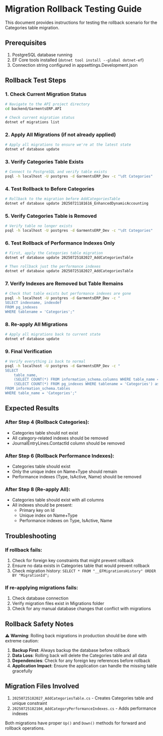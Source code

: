 # Migration Rollback Testing Guide

This document provides instructions for testing the rollback scenario for the Categories table migration.

## Prerequisites

1. PostgreSQL database running
2. EF Core tools installed (`dotnet tool install --global dotnet-ef`)
3. Connection string configured in appsettings.Development.json

## Rollback Test Steps

### 1. Check Current Migration Status

```bash
# Navigate to the API project directory
cd backend/GarmentsERP.API

# Check current migration status
dotnet ef migrations list
```

### 2. Apply All Migrations (if not already applied)

```bash
# Apply all migrations to ensure we're at the latest state
dotnet ef database update
```

### 3. Verify Categories Table Exists

```bash
# Connect to PostgreSQL and verify table exists
psql -h localhost -U postgres -d GarmentsERP_Dev -c "\dt Categories"
```

### 4. Test Rollback to Before Categories

```bash
# Rollback to the migration before AddCategoriesTable
dotnet ef database update 20250721181616_EnhancedDynamicAccounting
```

### 5. Verify Categories Table is Removed

```bash
# Verify table no longer exists
psql -h localhost -U postgres -d GarmentsERP_Dev -c "\dt Categories"
```

### 6. Test Rollback of Performance Indexes Only

```bash
# First, apply the Categories table migration
dotnet ef database update 20250725182027_AddCategoriesTable

# Then rollback just the performance indexes
dotnet ef database update 20250725182027_AddCategoriesTable
```

### 7. Verify Indexes are Removed but Table Remains

```bash
# Check that table exists but performance indexes are gone
psql -h localhost -U postgres -d GarmentsERP_Dev -c "
SELECT indexname, indexdef 
FROM pg_indexes 
WHERE tablename = 'Categories';"
```

### 8. Re-apply All Migrations

```bash
# Apply all migrations back to current state
dotnet ef database update
```

### 9. Final Verification

```bash
# Verify everything is back to normal
psql -h localhost -U postgres -d GarmentsERP_Dev -c "
SELECT 
    table_name,
    (SELECT COUNT(*) FROM information_schema.columns WHERE table_name = 'Categories') as column_count,
    (SELECT COUNT(*) FROM pg_indexes WHERE tablename = 'Categories') as index_count
FROM information_schema.tables 
WHERE table_name = 'Categories';"
```

## Expected Results

### After Step 4 (Rollback Categories):
- Categories table should not exist
- All category-related indexes should be removed
- JournalEntryLines.ContactId column should be removed

### After Step 6 (Rollback Performance Indexes):
- Categories table should exist
- Only the unique index on Name+Type should remain
- Performance indexes (Type, IsActive, Name) should be removed

### After Step 8 (Re-apply All):
- Categories table should exist with all columns
- All indexes should be present:
  - Primary key on Id
  - Unique index on Name+Type
  - Performance indexes on Type, IsActive, Name

## Troubleshooting

### If rollback fails:
1. Check for foreign key constraints that might prevent rollback
2. Ensure no data exists in Categories table that would prevent rollback
3. Check migration history: `SELECT * FROM "__EFMigrationsHistory" ORDER BY "MigrationId";`

### If re-applying migrations fails:
1. Check database connection
2. Verify migration files exist in Migrations folder
3. Check for any manual database changes that conflict with migrations

## Rollback Safety Notes

⚠️ **Warning**: Rolling back migrations in production should be done with extreme caution:

1. **Backup First**: Always backup the database before rollback
2. **Data Loss**: Rolling back will delete the Categories table and all data
3. **Dependencies**: Check for any foreign key references before rollback
4. **Application Impact**: Ensure the application can handle the missing table gracefully

## Migration Files Involved

1. `20250725182027_AddCategoriesTable.cs` - Creates Categories table and unique constraint
2. `20250725182104_AddCategoryPerformanceIndexes.cs` - Adds performance indexes

Both migrations have proper `Up()` and `Down()` methods for forward and rollback operations.